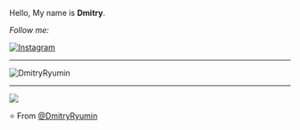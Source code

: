 Hello, My name is **Dmitry**.

<i>Follow me:</i><br>

<a href="https://www.instagram.com/dmitryandelena" target="_blank"><img src="https://img.shields.io/badge/Instagram-%23E4405F.svg?&style=flat-square&logo=instagram&logoColor=white" alt="Instagram"></a>

---

<p align="left">
  <img src="https://github-readme-stats.vercel.app/api?username=DmitryRyumin&show_icons=true" alt="DmitryRyumin" /> 
</p>

---

![](https://visitor-badge.glitch.me/badge?page_id=DmitryRyumin)

⭐️ From [@DmitryRyumin](https://github.com/DmitryRyumin)
